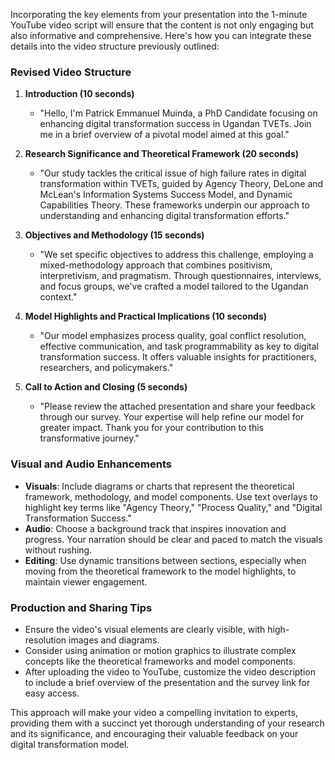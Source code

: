Incorporating the key elements from your presentation into the 1-minute YouTube video script will ensure that the content is not only engaging but also informative and comprehensive. Here's how you can integrate these details into the video structure previously outlined:

### Revised Video Structure

1. **Introduction (10 seconds)**
   - "Hello, I'm Patrick Emmanuel Muinda, a PhD Candidate focusing on enhancing digital transformation success in Ugandan TVETs. Join me in a brief overview of a pivotal model aimed at this goal."

2. **Research Significance and Theoretical Framework (20 seconds)**
   - "Our study tackles the critical issue of high failure rates in digital transformation within TVETs, guided by Agency Theory, DeLone and McLean's Information Systems Success Model, and Dynamic Capabilities Theory. These frameworks underpin our approach to understanding and enhancing digital transformation efforts."

3. **Objectives and Methodology (15 seconds)**
   - "We set specific objectives to address this challenge, employing a mixed-methodology approach that combines positivism, interpretivism, and pragmatism. Through questionnaires, interviews, and focus groups, we've crafted a model tailored to the Ugandan context."

4. **Model Highlights and Practical Implications (10 seconds)**
   - "Our model emphasizes process quality, goal conflict resolution, effective communication, and task programmability as key to digital transformation success. It offers valuable insights for practitioners, researchers, and policymakers."

5. **Call to Action and Closing (5 seconds)**
   - "Please review the attached presentation and share your feedback through our survey. Your expertise will help refine our model for greater impact. Thank you for your contribution to this transformative journey."

### Visual and Audio Enhancements

- **Visuals**: Include diagrams or charts that represent the theoretical framework, methodology, and model components. Use text overlays to highlight key terms like "Agency Theory," "Process Quality," and "Digital Transformation Success."
- **Audio**: Choose a background track that inspires innovation and progress. Your narration should be clear and paced to match the visuals without rushing.
- **Editing**: Use dynamic transitions between sections, especially when moving from the theoretical framework to the model highlights, to maintain viewer engagement.

### Production and Sharing Tips

- Ensure the video's visual elements are clearly visible, with high-resolution images and diagrams.
- Consider using animation or motion graphics to illustrate complex concepts like the theoretical frameworks and model components.
- After uploading the video to YouTube, customize the video description to include a brief overview of the presentation and the survey link for easy access.

This approach will make your video a compelling invitation to experts, providing them with a succinct yet thorough understanding of your research and its significance, and encouraging their valuable feedback on your digital transformation model.
